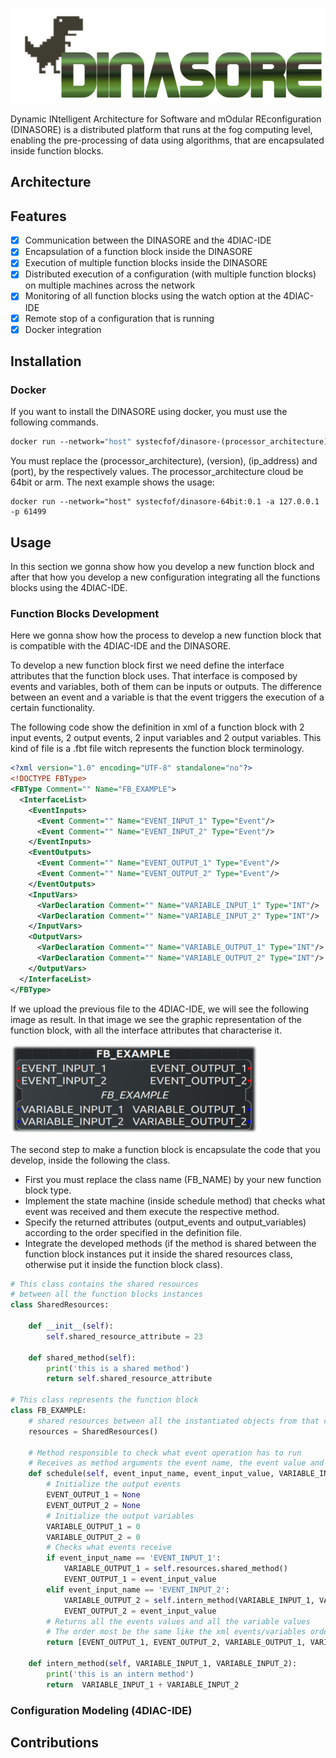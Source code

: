 ![logo](resources/images/logo.png)

Dynamic INtelligent Architecture for Software and mOdular REconfiguration (DINASORE) is a distributed platform that runs at the
fog computing level, enabling the pre-processing of data using algorithms, that are encapsulated inside function blocks. 

## Architecture

## Features

- [x] Communication between the DINASORE and the 4DIAC-IDE 
- [x] Encapsulation of a function block inside the DINASORE
- [x] Execution of multiple function blocks inside the DINASORE
- [x] Distributed execution of a configuration (with multiple function blocks) on multiple machines across the network
- [x] Monitoring of all function blocks using the watch option at the 4DIAC-IDE
- [x] Remote stop of a configuration that is running
- [x] Docker integration

## Installation

### Docker

If you want to install the DINASORE using docker, you must use the following commands.

```dockerfile
docker run --network="host" systecfof/dinasore-(processor_architecture):(version) -a (ip_address) -p (port)
```

You must replace the (processor_architecture), (version), (ip_address) and (port), by the respectively values.
The processor_architecture cloud be 64bit or arm. The next example shows the usage:

```dockerfile.
docker run --network="host" systecfof/dinasore-64bit:0.1 -a 127.0.0.1 -p 61499
```

## Usage

In this section we gonna show how you develop a new function block and after that how you develop a new configuration integrating
all the functions blocks using the 4DIAC-IDE.

### Function Blocks Development

Here we gonna show how the process to develop a new function block that is compatible with the 4DIAC-IDE and the DINASORE. 

To develop a new function block first we need define the interface attributes that the function block uses. 
That interface is composed by events and variables, both of them can be inputs or outputs. 
The difference between an event and a variable is that the event triggers the execution of a certain functionality.

The following code show the definition in xml of a function block with 2 input events, 2 output events, 2 input variables and 2 output variables. 
This kind of file is a .fbt file witch represents the function block terminology.

```xml
<?xml version="1.0" encoding="UTF-8" standalone="no"?>
<!DOCTYPE FBType>
<FBType Comment="" Name="FB_EXAMPLE">
  <InterfaceList>
    <EventInputs>
      <Event Comment="" Name="EVENT_INPUT_1" Type="Event"/>
      <Event Comment="" Name="EVENT_INPUT_2" Type="Event"/>
    </EventInputs>
    <EventOutputs>
      <Event Comment="" Name="EVENT_OUTPUT_1" Type="Event"/>
      <Event Comment="" Name="EVENT_OUTPUT_2" Type="Event"/>
    </EventOutputs>
    <InputVars>
      <VarDeclaration Comment="" Name="VARIABLE_INPUT_1" Type="INT"/>
      <VarDeclaration Comment="" Name="VARIABLE_INPUT_2" Type="INT"/>
    </InputVars>
    <OutputVars>
      <VarDeclaration Comment="" Name="VARIABLE_OUTPUT_1" Type="INT"/>
      <VarDeclaration Comment="" Name="VARIABLE_OUTPUT_2" Type="INT"/>
    </OutputVars>
  </InterfaceList>
</FBType>
```

If we upload the previous file to the 4DIAC-IDE, we will see the following image as result. 
In that image we see the graphic representation of the function block, with all the interface attributes that characterise it. 

![fb](resources/images/fb.png) 

The second step to make a function block is encapsulate the code that you develop, inside the following the class.
* First you must replace the class name (FB_NAME) by your new function block type.
* Implement the state machine (inside schedule method) that checks what event was received and them execute the respective method.
* Specify the returned attributes (output_events and output_variables) according to the order specified in the definition file.
* Integrate the developed methods (if the method is shared between the function block instances put it inside the shared resources class,
otherwise put it inside the function block class).


```python
# This class contains the shared resources 
# between all the function blocks instances
class SharedResources:

    def __init__(self):
        self.shared_resource_attribute = 23
        
    def shared_method(self):
        print('this is a shared method')
        return self.shared_resource_attribute
    
# This class represents the function block    
class FB_EXAMPLE:
    # shared resources between all the instantiated objects from that class
    resources = SharedResources()

    # Method responsible to check what event operation has to run
    # Receives as method arguments the event name, the event value and all the variables values
    def schedule(self, event_input_name, event_input_value, VARIABLE_INPUT_1, VARIABLE_INPUT_2):
        # Initialize the output events
        EVENT_OUTPUT_1 = None
        EVENT_OUTPUT_2 = None
        # Initialize the output variables
        VARIABLE_OUTPUT_1 = 0
        VARIABLE_OUTPUT_2 = 0
        # Checks what events receive
        if event_input_name == 'EVENT_INPUT_1':
            VARIABLE_OUTPUT_1 = self.resources.shared_method()
            EVENT_OUTPUT_1 = event_input_value
        elif event_input_name == 'EVENT_INPUT_2':
            VARIABLE_OUTPUT_2 = self.intern_method(VARIABLE_INPUT_1, VARIABLE_INPUT_2)
            EVENT_OUTPUT_2 = event_input_value
        # Returns all the events values and all the variable values
        # The order most be the same like the xml events/variables order
        return [EVENT_OUTPUT_1, EVENT_OUTPUT_2, VARIABLE_OUTPUT_1, VARIABLE_OUTPUT_2]

    def intern_method(self, VARIABLE_INPUT_1, VARIABLE_INPUT_2):
        print('this is an intern method')
        return  VARIABLE_INPUT_1 + VARIABLE_INPUT_2
```

### Configuration Modeling (4DIAC-IDE)


## Contributions


